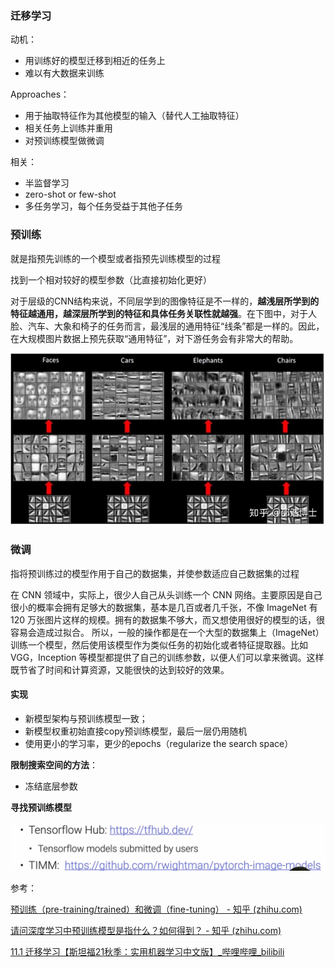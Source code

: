### 迁移学习

动机：

- 用训练好的模型迁移到相近的任务上
- 难以有大数据来训练

Approaches：

- 用于抽取特征作为其他模型的输入（替代人工抽取特征）
- 相关任务上训练并重用
- 对预训练模型做微调

相关：

- 半监督学习
- zero-shot or few-shot
- 多任务学习，每个任务受益于其他子任务

### 预训练

就是指预先训练的一个模型或者指预先训练模型的过程

找到一个相对较好的模型参数（比直接初始化更好）

对于层级的CNN结构来说，不同层学到的图像特征是不一样的，**越浅层所学到的特征越通用，越深层所学到的特征和具体任务关联性就越强**。在下图中，对于人脸、汽车、大象和椅子的任务而言，最浅层的通用特征“线条”都是一样的。因此，在大规模图片数据上预先获取“通用特征”，对下游任务会有非常大的帮助。

![img](../imags/v2-f0eea1c5796a529d1df3abfa40f0642a_1440w.jpg)

### 微调

指将预训练过的模型作用于自己的数据集，并使参数适应自己数据集的过程

在 CNN 领域中，实际上，很少人自己从头训练一个 CNN 网络。主要原因是自己很小的概率会拥有足够大的数据集，基本是几百或者几千张，不像 ImageNet 有 120 万张图片这样的规模。拥有的数据集不够大，而又想使用很好的模型的话，很容易会造成过拟合。
所以，一般的操作都是在一个大型的数据集上（ImageNet）训练一个模型，然后使用该模型作为类似任务的初始化或者特征提取器。比如 VGG，Inception 等模型都提供了自己的训练参数，以便人们可以拿来微调。这样既节省了时间和计算资源，又能很快的达到较好的效果。

#### 实现

- 新模型架构与预训练模型一致；
- 新模型权重初始直接copy预训练模型，最后一层仍用随机
- 使用更小的学习率，更少的epochs（regularize the search space）

**限制搜索空间的方法**：

- 冻结底层参数

**寻找预训练模型**

![image-20230417171501518](./imags/image-20230417171501518.png)



参考：

[预训练（pre-training/trained）和微调（fine-tuning） - 知乎 (zhihu.com)](https://zhuanlan.zhihu.com/p/389842883)

[请问深度学习中预训练模型是指什么？如何得到？ - 知乎 (zhihu.com)](https://www.zhihu.com/question/327642286)

[11.1 迁移学习【斯坦福21秋季：实用机器学习中文版】_哔哩哔哩_bilibili](https://www.bilibili.com/video/BV1SL4y1t7ZL/?vd_source=51835ba198b79c5277a5fcadc11bd9ff)